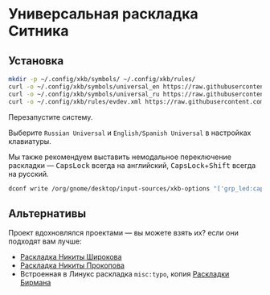 # Универсальная раскладка Ситника

## Установка

```sh
mkdir -p ~/.config/xkb/symbols/ ~/.config/xkb/rules/
curl -o ~/.config/xkb/symbols/universal_en https://raw.githubusercontent.com/ai/universal-layout/main/universal_en.xkb
curl -o ~/.config/xkb/symbols/universal_ru https://raw.githubusercontent.com/ai/universal-layout/main/universal_ru.xkb
curl -o ~/.config/xkb/rules/evdev.xml https://raw.githubusercontent.com/ai/universal-layout/main/evdev.xml
```

Перезапустите систему.

Выберите `Russian Universal` и `English/Spanish Universal` в настройках клавиатуры.

Мы также рекомендуем выставить немодальное переключение раскладки — <kbd>CapsLock</kbd> всегда на английский, <kbd>CapsLock</kbd>+<kbd>Shift</kbd> всегда на русский.

```sh
dconf write /org/gnome/desktop/input-sources/xkb-options "['grp_led:caps', 'lv3:ralt_switch', 'grp:shift_caps_switch']"
```

## Альтернативы

Проект вдохновлялся проектами — вы можете взять их? если они подходят вам лучше:
* [Раскладка Никиты Широкова](https://github.com/braindefender/universal-layout)
* [Раскладка Никиты Прокопова](https://github.com/tonsky/Universal-Layout)
* Встроенная в Линукс раскладка `misc:typo`, копия [Раскладки Бирмана](https://ilyabirman.ru/typography-layout/)